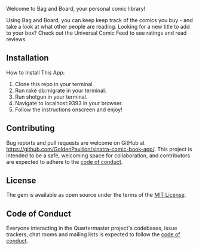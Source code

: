 Welcome to Bag and Board, your personal comic library!

Using Bag and Board, you can keep keep track of the comics you buy - and take a look at what other people are reading. Looking for a new title to add to your box? Check out the Universal Comic Feed to see ratings and read reviews.

## Installation

How to Install This App:
1. Clone this repo in your terminal. 
2. Run rake db:migrate in your terminal.
3. Run shotgun in your terminal. 
4. Navigate to localhost:9393 in your browser. 
5. Follow the instructions onscreen and enjoy!

## Contributing

Bug reports and pull requests are welcome on GitHub at https://github.com/GoldenPavilion/sinatra-comic-book-app/. This project is intended to be a safe, welcoming space for collaboration, and contributors are expected to adhere to the [code of conduct](https://github.com/GoldenPavilion/sinatra-comic-book-app/blob/master/CODE_OF_CONDUCT.md).

## License

The gem is available as open source under the terms of the [MIT License](https://opensource.org/licenses/MIT).

## Code of Conduct

Everyone interacting in the Quartermaster project's codebases, issue trackers, chat rooms and mailing lists is expected to follow the [code of conduct](https://github.com/GoldenPavilion/sinatra-comic-book-app/blob/master/CODE_OF_CONDUCT.md).
